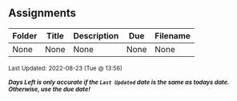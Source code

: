 ## Assignments

| Folder | Title | Description | Due | Filename |
|-----|-----|-----|-----|-----|
| None | None | None | None | None |

<sup>Last Updated: 2022-08-23 (Tue @ 13:56)</sup> 

<sup>***Days Left is only accurate if the `Last Updated` date is the same as todays date. Otherwise, use the due date!***</sup> 